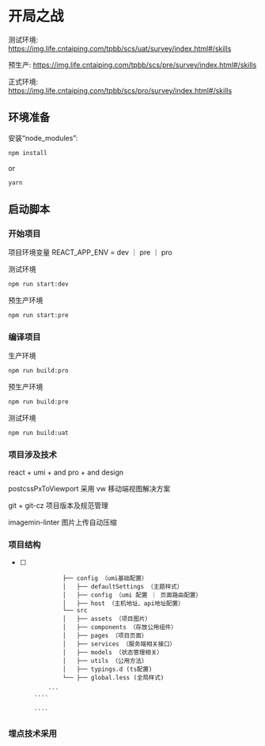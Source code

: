 # 开局之战

测试环境:  https://img.life.cntaiping.com/tpbb/scs/uat/survey/index.html#/skills

预生产:  https://img.life.cntaiping.com/tpbb/scs/pre/survey/index.html#/skills

正式环境:  https://img.life.cntaiping.com/tpbb/scs/pro/survey/index.html#/skills 

## 环境准备

安装“node_modules”:

```bash
npm install
```

or

```bash
yarn
```

## 启动脚本

### 开始项目

项目环境变量 REACT_APP_ENV = dev ｜ pre ｜ pro

测试环境

```bash
npm run start:dev
```

预生产环境

```bash
npm run start:pre
```

### 编译项目

生产环境

```bash
npm run build:pro
```

预生产环境

```bash
npm run build:pre
```

测试环境

```bash
npm run build:uat
```

### 项目涉及技术

react + umi + and pro + and design

postcssPxToViewport 采用 vw 移动端视图解决方案

git + git-cz 项目版本及规范管理

imagemin-linter 图片上传自动压缩

### 项目结构

- [ ] ````
              ├── config （umi基础配置）
              │   ├── defaultSettings （主题样式）
              │   ├── config （umi 配置 ｜ 页面路由配置）
              │   ├── host （主机地址、api地址配置）
              └── src
              │   ├── assets （项目图片）
              │   ├── components （存放公用组件）
              │   ├── pages （项目页面）
              │   ├── services （服务端相关接口）
              │   ├── models （状态管理相关）
              │   ├── utils （公用方法）
              │   ├── typings.d (ts配置)
              └── ├── global.less (全局样式)

          ```
      ````
      
      ````

### 埋点技术采用

[策神]: https://www.sensorsdata.cn/auto
[埋点说明文件]: https://www.tapd.cn/55073509/markdown_wikis/show/#1155073509001000833
